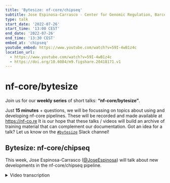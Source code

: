 ```yaml
---
title: 'Bytesize: nf-core/chipseq'
subtitle: Jose Espinosa-Carrasco - Center for Genomic Regulation, Barcelona
type: talk
start_date: '2022-07-26'
start_time: '13:00 CEST'
end_date: '2022-07-26'
end_time: '13:30 CEST'
embed_at: 'chipseq'
youtube_embed: https://www.youtube.com/watch?v=59I-4wB1z4c
location_url:
  - https://www.youtube.com/watch?v=59I-4wB1z4c
  - https://doi.org/10.6084/m9.figshare.20418171.v1
---
```


# nf-core/bytesize

Join us for our **weekly series** of short talks: **“nf-core/bytesize”**.

Just **15 minutes** + questions, we will be focussing on topics about using and developing nf-core pipelines.
These will be recorded and made available at <https://nf-co.re>
It is our hope that these talks / videos will build an archive of training material that can complement our documentation. Got an idea for a talk? Let us know on the [`#bytesize`](https://nfcore.slack.com/channels/bytesize) Slack channel!

## Bytesize: nf-core/chipseq

This week, Jose Espinosa-Carrasco ([@JoseEspinosa](https://github.com/JoseEspinosa)) will talk about new developments in the nf-core/chipseq pipeline.

<details markdown="1"><summary>Video transcription</summary>
**Note: The content has been edited for reader-friendliness**

[0:01](https://www.youtube.com/watch?v=59I-4wB1z4c&t=1)
I'm jose Espinosa-Carrasco from the comparative bioinformatics group, the CRG, and today I will introduce you to the nf-core chipseq pipeline.

[0:14](https://www.youtube.com/watch?v=59I-4wB1z4c&t=14)
Some background about me. I'm currently a postdoctoral research fellow in Notredame's lab at the CRG, the comparative bioinformatics group. As some of you may know this is a group where nextflow was created by Paolo di Tomaso. It's my second time I am there, so when nextflow was developed I was already there. I put these two things here because we are actively contributing to BovReg, which is a consortium to annotate the genome of the cow. My boss likes to say it's encode for cows. This is under the broader umbrella of the EuroFAANG which is a functional annotation of animal genomes, which aim is to annotate animal genomes. We are essentially using nf-core pipelines for this. Both in BovReg and in EuroFAANG. I'm also a core member of nf-core.

[1:39](https://www.youtube.com/watch?v=59I-4wB1z4c&t=99)
A little bit of background about chipseq. Probably all of you know about this, but what we want to obtain when we do chipseq experiments is this figs which show us where our transcription factors are binding in the genome, or the instance modifications. This is normally how the experimental procedure is done: There is a crosslink between the transcription factors (that are proteins) and the DNA in the place that they are sitting. This normally done with formaldehyde. After this there is a sonication procedure to get rid of the rest of the dna, then there is an immunoprecipitation step, which is what gives the name to the technique. This way we take the transcription factors that we are interested in and then the dna is purificated and the library is prepared. I'm not a wetlab guy, so probably many of you can explain this better than myself.

[2:56](https://www.youtube.com/watch?v=59I-4wB1z4c&t=176)
As i said before, this is the kind of thing that we obtain after we have run our nf-core chipseq pipeline, or other pipelines. Some figures from the nf-core chipseq pipeline. I was looking at it yesterday, and in terms of stars it is the third most popular pipeline. It has not been updated for a long time, as we will discuss today. It's a quite popular pipeline and also a quite used pipeline. It was originally developed by Chuan Wang and Phil Ewels and then it was modified to be in nf-core by Harshil Patel

[3:58](https://www.youtube.com/watch?v=59I-4wB1z4c&t=238)
This timeline shows i think if i'm not mistaken... I was looking at this yesterday, because i thought that chipseq was one of the first pipelines to be released in nf-core. It's not the first but it's among the 10 first ones. So as you can see here, it was first released in june 2019 and this is the release cycle of the chipseq pipeline itself. It was first released, as i said, during 2019 and then it was updated in November 2019, and version 1.2 was in July to 2020. These are two minor releases, this means that since this point it has not been any real big update on the pipeline.

[4:59](https://www.youtube.com/watch?v=59I-4wB1z4c&t=298)
We are working on the development of the DSL2 version of the pipeline. Actually most of the things that I will discuss today can be applied both to the DSL2 and the DSL1 pipeline, but if they can only be applied by to one of the versions, it will be to the DSL2 version, even if it's not yet the stable version. We have been dying to release the pipeline for a long time so we are approaching Sarek or even worse than Sarek and we have not released the version 2.0 (although we are very very close to it).

[5:41](https://www.youtube.com/watch?v=59I-4wB1z4c&t=341)
Here is the pipeline overview. It starts with your .fastq files, an input and a spreadsheet, that i will discuss during the presentation. There are some quality control processes like fastqc here also the adapters are removed with Trimgalore and then the alignments are performed. In the version 1.2 the only aligner that was available is bwa and now in the new version these other aligners will become available with Bowtie2, STAR and Chromap. After the alignment some aligner statistics are calculated using Samtools. Then there are these other processes, that are shown here. The replicates, if there are replicates, are merged using Picard, then duplicates are marked also using Picard. There is some quality control at the alignment level using preseq and Picard and also the bam files are filtered. The duplicates that we have marked in the previous step and also the blacklisted regions are removed.There are some regions in the genome that are difficult to align. These are known and and these regions are removed with Samtools. After all these steps some other alignment so this after all these procedures some alignment statistics are calculated. Then here we have some of the DL analysis that the pipeline performs, so we produce this fingerprint plot and the redistribution profiles.
This could also be seen as quality control approach because you can see the distribution of the profiles of the peaks, for instance, binding to the DNA. Also this strand cross correlation peaks procedure is is run with phantompeakqualtools and .bigwig files are produced with the peaks, so that they can be used downsteam and for the visualization. We also call broad or narrow peaks. The pipeline allows to have these two modes. Normally narrow peaks are called for transcription factors and broad peaks are are called for instance modifications, because the regions tend to be much wider. Then we run homer, to see where the annotation peaks that are produced are found relative to the genomic features, for instance genes. There is also this process with MACS2, which is to call consensus peaks across a given IP. We run Subread/featureCounts to have the number of reads that we found by peak.
We run DESeq only for quality control, so only the pca is used. In the previous versions, differential expression analysis was done but we agreed that this downstream processes should not be in the in the main pipeline. That's why they they have been removed.

[10:19](https://www.youtube.com/watch?v=59I-4wB1z4c&t=619)
Here i'm listing the main dsl2 updates in future. Of course the pipeline has been ported to the DSL2 syntax. This means that all models that were not yet available in modules have been implemented. We also need to implement some new modules for tools, we need several in one process, but you probably are familiar with this. More specific to the pipeline, the files containing the blacklisted regions, that i mentioned before, have been updated. Qe have included these new aligners: BWA is the default one, but now you can choose from this list. Actually I'm not entirely sure if Chromap is working as expected, probably here I will need the help of someone more familiar with this aligner. The effective genome size logic has been refactored. This is a parameter that s needed for MACS2, to annotate peaks and we have changed the logic. The input sample sheet format has been modified and, as i mentioned before, the differential expression analysis has been removed from the consensus peak comparisons of the pipeline. Of course we have fixed some bugs.

[11:45](https://www.youtube.com/watch?v=59I-4wB1z4c&t=705)
This is to show you something about these blacklist regions. As you see here the issue is closed, because this has been already implemented. But I want to throw a warning, that if you are still using version 1.2.2, you probably need to update the blacklist in the case that you are using one of the genomes where these lists are available, using the blacklist parameter. If you are using the development version you don't need to care about this.

[12:24](https://www.youtube.com/watch?v=59I-4wB1z4c&t=744)
As i mentioned before, MACS2 needs this effective genome size. This is the macs_gsize parameter that is encoded in the pipeline and we have included it now in the iGenomes configuration, the --macs_gsize size for the corresponding read length. We have calculated this based on this link here. If the genome is in the iGenome file and you provide the read length, it will be automatically taken from these maps. That's why we need this new --read_length parameter. If this is not the case, in the same way that we calculated these values, the pipeline will calculate the values for your genome, using the cage unique merge model, that has been implemented.

[13:29](https://www.youtube.com/watch?v=59I-4wB1z4c&t=809)
This is how the input looks like. You have the sample, fastq1, fastq2, antibody, control. We have seen this several times in similar formats during the bytesize talks. As you can see here, we have the sample. These samples will be merged, so for instance these two samples will be merged. Everything that is before this rep 1 and rep 2 is identical. This will tell the pipeline to merge the samples. If you have a single N rep, like in this case, you just provide the file here. If you have a paired-end, you will have to provide the second file here. This is the IP and this is the control. The control, as you can see here, is then listed here and of course has not this control field.
To run the pipeline, once you have this sample sheet, you just need these parameters. This is to run the test_full. It is taken from this link, which is what the test_full is using to run the test_full data test. You provide the genome and now you have to provide the read length so that we can take the value of the macs_gsize parameter from the map in the iGenomes. With this command you will be able to run the pipeline. In this case i used the development branch, because, as i mentioned, it's almost in production and it should be quite safe to use with the new features it has. Probably it will be released before the end of summer.

[15:23](https://www.youtube.com/watch?v=59I-4wB1z4c&t=923)
There are more parameters that you can take a look at in the parameters docs, to parameterize your run of the pipeline. Please take a look there and if you have any questions, just drop us a line in slack.

[15:38](https://www.youtube.com/watch?v=59I-4wB1z4c&t=938)
This is something that pops up many times in slack and that's why I put it here. You need controls for running the chipseq pipeline. We know that there are experiments that are old and maybe they did not have controls, but the pipeline currently is designed to be used with controls. There is a hack (that's why i put this this answer from Harshil here): you can use the ATACseq pipeline if you don't have controls, using these parameterization. In principle it should work, but ideally you should use controls. If if you are designing your experiments, you should have your controls.

[16:28](https://www.youtube.com/watch?v=59I-4wB1z4c&t=988)
This is the outputs of the pipeline with the command line that i previously mentioned. This is available also on the website. You can go there and see all the results with the full test data set. This corresponds still to the version 1.2.2, but hopefully soon it will be updated.

[16:55](https://www.youtube.com/watch?v=59I-4wB1z4c&t=1015)
We already have plans for future releases, because we wanted to get the 2.0 out and also we wanted it to be quite similar to the version 1.2.2, so that we can identify any bug or any problem that we have. Trom there we can start growing the version 2.0, if there are features that are needed by the community. These are the things that are planned for version 2.1. It will be to include the metro map. As you have seen i have done this schematical before which was not very nice. But I didn't have time to have a look at james' talk and to create it. We also would like to add the irreproducible discovery rate that is used to check consistency between replicates. It's kind of a standard because it's the measure that was used by encode. Of course we are open to ideas and if you find a bug, please tell us.

[18:02](https://www.youtube.com/watch?v=59I-4wB1z4c&t=1082)
With this I'm done. We have now a a summer break in terms of bite size talks, until the 13th of September, but probably Franziska knows better than me. If you have any questions tell me, and that's all.

(Fran) Thank you very much. I have now enabled for everyone to unmute themselves. If there are any questions you can do so and just ask them directly or put them in the chat.

[18:36](https://www.youtube.com/watch?v=59I-4wB1z4c&t=1116)
(Question) Thanks, I have a question. That was a great talk by the way, that was good, thanks for the effort! I was wondering if you could, while supplying the command line arguments, change the genome build, since it looks like you hardcoded the hd19 into the code.
(Answer) The thing is, that you can provide so in the iGenomes configuration file. There are several genomes, one of those is the hg19 but there are more. There are not only human they're also from mice and so on. If you can check the key and this way all the files that you need the fasta file, the genome fasta file, these genome sizes that I told you, they are automatically rendered by the pipeline. In the case that you don't have them or in the case that you are running a genome that is not there, you can provide these parameters to the pipeline and these files and it will run. It's just for simplicity that I include this genome in the in the command.

[20:01](https://www.youtube.com/watch?v=59I-4wB1z4c&t=1201)
If there are no questions then i would like to thank Jose of course and the Chan Zuckerberg Initiative for funding of these talks. As usual this talk will be uploaded to youtube and if you have any questions later on you can always come to the slack channel of chipseq or for bytesize and ask the questions there. Thank you very much.

</details>
